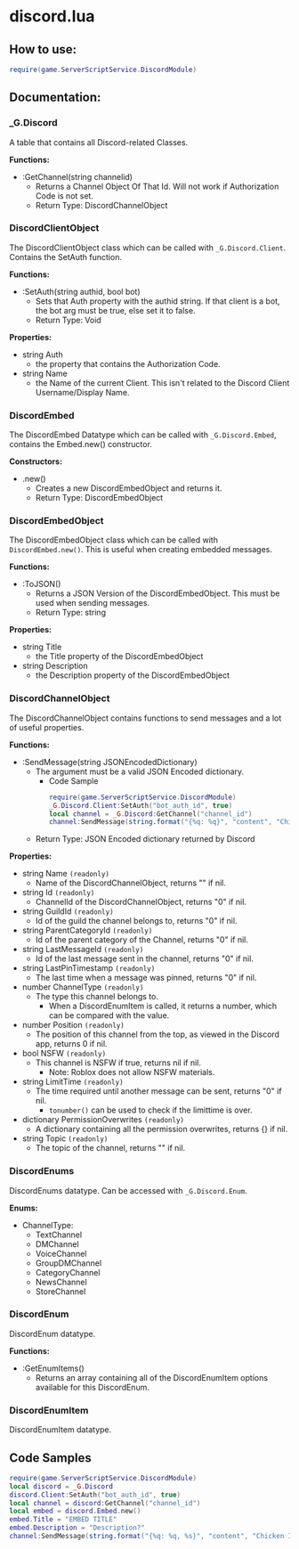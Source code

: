 # discord.lua

## How to use:

```lua
require(game.ServerScriptService.DiscordModule)
```
## Documentation:

### \_G.Discord
A table that contains all Discord-related Classes.

**Functions:**

  * :GetChannel(string channelid)
    * Returns a Channel Object Of That Id. Will not work if Authorization Code is not set.
    * Return Type: DiscordChannelObject

### DiscordClientObject
The DiscordClientObject class which can be called with `_G.Discord.Client`. Contains the SetAuth function.

**Functions:**

  * :SetAuth(string authid, bool bot)
    * Sets that Auth property with the authid string. If that client is a bot, the bot arg must be true, else set it to false.
    * Return Type: Void

**Properties:**

  * string Auth
    * the property that contains the Authorization Code.
  * string Name
    * the Name of the current Client. This isn't related to the Discord Client Username/Display Name.

### DiscordEmbed
The DiscordEmbed Datatype which can be called with `_G.Discord.Embed`, contains the Embed.new() constructor.

**Constructors:**

  * .new()
    * Creates a new DiscordEmbedObject and returns it.
    * Return Type: DiscordEmbedObject

### DiscordEmbedObject
The DiscordEmbedObject class which can be called with `DiscordEmbed.new()`. This is useful when creating embedded messages.

**Functions:**
  * :ToJSON()
    * Returns a JSON Version of the DiscordEmbedObject. This must be used when sending messages.
    * Return Type: string

**Properties:**
  * string Title
    * the Title property of the DiscordEmbedObject
  * string Description
    * the Description property of the DiscordEmbedObject

### DiscordChannelObject
The DiscordChannelObject contains functions to send messages and a lot of useful properties.

**Functions:**
  * :SendMessage(string JSONEncodedDictionary)
    * The argument must be a valid JSON Encoded dictionary.
      * Code Sample
        ```lua
        require(game.ServerScriptService.DiscordModule)
        _G.Discord.Client:SetAuth("bot_auth_id", true)
        local channel = _G.Discord:GetChannel("channel_id")
        channel:SendMessage(string.format("{%q: %q}", "content", "Chicken Ice Cream"))
        ```
    * Return Type: JSON Encoded dictionary returned by Discord

**Properties:**
  * string Name `(readonly)`
    * Name of the DiscordChannelObject, returns "" if nil.
  * string Id `(readonly)`
    * ChannelId of the DiscordChannelObject, returns "0" if nil.
  * string GuildId `(readonly)`
    * Id of the guild the channel belongs to, returns "0" if nil.
  * string ParentCategoryId `(readonly)`
    * Id of the parent category of the Channel, returns "0" if nil.
  * string LastMessageId `(readonly)`
    * Id of the last message sent in the channel, returns "0" if nil.
  * string LastPinTimestamp `(readonly)`
    * The last time when a message was pinned, returns "0" if nil.
  * number ChannelType `(readonly)`
    * The type this channel belongs to.
      * When a DiscordEnumItem is called, it returns a number, which can be compared with the value.
  * number Position `(readonly)`
    * The position of this channel from the top, as viewed in the Discord app, returns 0 if nil.
  * bool NSFW `(readonly)`
    * This channel is NSFW if true, returns nil if nil.
      * Note: Roblox does not allow NSFW materials.
  * string LimitTime `(readonly)`
    * The time required until another message can be sent, returns "0" if nil.
      * `tonumber()` can be used to check if the limittime is over.
  * dictionary PermissionOverwrites `(readonly)`
    * A dictionary containing all the permission overwrites, returns {} if nil.
  * string Topic `(readonly)`
    * The topic of the channel, returns "" if nil.

### DiscordEnums
DiscordEnums datatype. Can be accessed with `_G.Discord.Enum`.

**Enums:**
  * ChannelType:
    * TextChannel
    * DMChannel
    * VoiceChannel
    * GroupDMChannel
    * CategoryChannel
    * NewsChannel
    * StoreChannel

### DiscordEnum
DiscordEnum datatype.

**Functions:**
  * :GetEnumItems()
    * Returns an array containing all of the DiscordEnumItem options available for this DiscordEnum.

### DiscordEnumItem
DiscordEnumItem datatype.

## Code Samples
```lua
require(game.ServerScriptService.DiscordModule)
local discord = _G.Discord
discord.Client:SetAuth("bot_auth_id", true)
local channel = discord:GetChannel("channel_id")
local embed = discord.Embed.new()
embed.Title = "EMBED TITLE"
embed.Description = "Description?"
channel:SendMessage(string.format("{%q: %q, %s}", "content", "Chicken Ice Cream", embed:ToJSON()))
```
